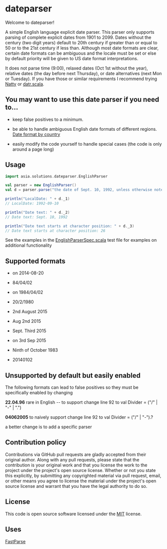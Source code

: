 # dateparser #

Welcome to dateparser!

A simple English language explicit date parser. This parser only supports parsing of complete explicit dates from 1901 to 2099. Dates without the century (two digit years) default to 20th century if greater than or equal to 50 or to the 21st century if less than. Although most date formats are clear, certain date formats can be ambiguous and the locale must be set or else by default priority will be given to US date format interpretations.

It does not parse time (9:00), relaxed dates (Oct 1st without the year), relative dates (the day before next Thursday), or date alternatives (next Mon or Tuesday). If you have those or similar requirements I recommend trying [Natty](http://natty.joestelmach.com/) or [datr.scala](https://github.com/platzhaltr/datr.scala).


## You may want to use this date parser if you need to...
* keep false positives to a minimum.

* be able to handle ambiguous English date formats of different regions. [Date format by country](https://en.wikipedia.org/wiki/Date_format_by_country)

* easily modify the code yourself to handle special cases (the code is only around a page long)


## Usage

```scala
import asia.solutions.dateparser.EnglishParser

val parser = new EnglishParser()
val d = parser.parse("the date of Sept. 10, 1992, unless otherwise noted").get

println("LocalDate: " + d._1)
// LocalDate: 1992-09-10

println("Date text: " + d._2)
// Date text: Sept. 10, 1992

println("Date text starts at character position: " + d._3)
// Date text starts at character position: 26

```

See the examples in the [EnglishParserSpec.scala](https://github.com/JamesSullivan/dateparser/blob/master/src/test/scala/asia/solutions/dateparser/EnglishParserSpec.scala) test file for examples on additional functionality


## Supported formats
* on 2014-08-20

* 84/04/02

* on 1984/04/02

* 20/2/1980

* 2nd August 2015

* Aug 2nd 2015

* Sept. Third 2015

* on 3rd Sep 2015

* Ninth of October 1983

* 20140102


## Unsupported by default but easily enabled 
The following formats can lead to false positives so they must be specifically enabled by changing 

**22.04.96**  rare in English -- to support change line 92 to     val Divider = ("/" | "-" | ".") 

**04062005**  to naively support change line 92 to  val Divider = ("/" | "-").? 

a better change is to add a specific parser


## Contribution policy ##

Contributions via GitHub pull requests are gladly accepted from their original author. Along with
any pull requests, please state that the contribution is your original work and that you license
the work to the project under the project's open source license. Whether or not you state this
explicitly, by submitting any copyrighted material via pull request, email, or other means you
agree to license the material under the project's open source license and warrant that you have the
legal authority to do so.


## License ##

This code is open source software licensed under the
[MIT](https://opensource.org/licenses/MIT) license.


## Uses
[FastParse](http://lihaoyi.github.io/fastparse/)
